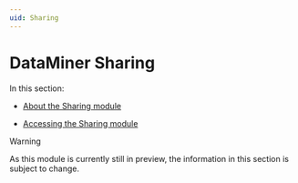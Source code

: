 ```yaml
---
uid: Sharing
---
```


# DataMiner Sharing

In this section:

- [About the Sharing module](xref:About_the_Sharing_module)

- [Accessing the Sharing module](xref:Accessing_the_Sharing_module)

> [!WARNING]
> As this module is currently still in preview, the information in this section is subject to change.
